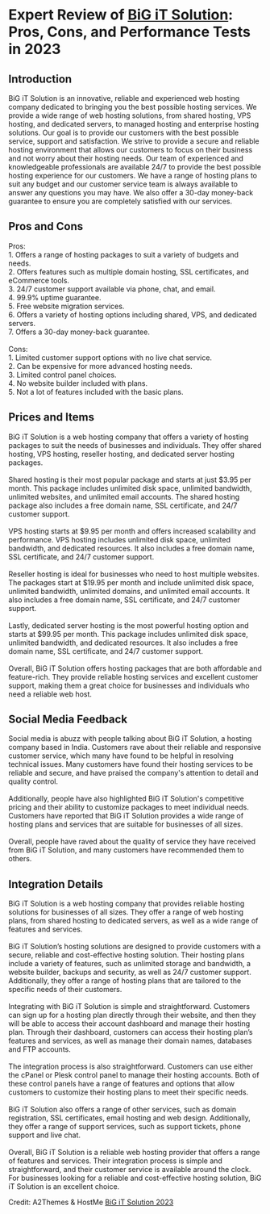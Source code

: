 <h1>Expert Review of <a href="https://a2themes.com/big-it-solution-reviews">BiG iT Solution</a>: Pros, Cons, and Performance Tests in 2023</h1>
<h2>Introduction</h2>
BiG iT Solution is an innovative, reliable and experienced web hosting company dedicated to bringing you the best possible hosting services. We provide a wide range of web hosting solutions, from shared hosting, VPS hosting, and dedicated servers, to managed hosting and enterprise hosting solutions. Our goal is to provide our customers with the best possible service, support and satisfaction. We strive to provide a secure and reliable hosting environment that allows our customers to focus on their business and not worry about their hosting needs. Our team of experienced and knowledgeable professionals are available 24/7 to provide the best possible hosting experience for our customers. We have a range of hosting plans to suit any budget and our customer service team is always available to answer any questions you may have. We also offer a 30-day money-back guarantee to ensure you are completely satisfied with our services.
<h2>Pros and Cons</h2>
Pros: <br>1. Offers a range of hosting packages to suit a variety of budgets and needs.<br>2. Offers features such as multiple domain hosting, SSL certificates, and eCommerce tools.<br>3. 24/7 customer support available via phone, chat, and email.<br>4. 99.9% uptime guarantee.<br>5. Free website migration services.<br>6. Offers a variety of hosting options including shared, VPS, and dedicated servers.<br>7. Offers a 30-day money-back guarantee.<br><br>Cons: <br>1. Limited customer support options with no live chat service.<br>2. Can be expensive for more advanced hosting needs.<br>3. Limited control panel choices.<br>4. No website builder included with plans.<br>5. Not a lot of features included with the basic plans.
<h2>Prices and Items</h2>
BiG iT Solution is a web hosting company that offers a variety of hosting packages to suit the needs of businesses and individuals. They offer shared hosting, VPS hosting, reseller hosting, and dedicated server hosting packages. <br><br>Shared hosting is their most popular package and starts at just $3.95 per month. This package includes unlimited disk space, unlimited bandwidth, unlimited websites, and unlimited email accounts. The shared hosting package also includes a free domain name, SSL certificate, and 24/7 customer support. <br><br>VPS hosting starts at $9.95 per month and offers increased scalability and performance. VPS hosting includes unlimited disk space, unlimited bandwidth, and dedicated resources. It also includes a free domain name, SSL certificate, and 24/7 customer support. <br><br>Reseller hosting is ideal for businesses who need to host multiple websites. The packages start at $19.95 per month and include unlimited disk space, unlimited bandwidth, unlimited domains, and unlimited email accounts. It also includes a free domain name, SSL certificate, and 24/7 customer support. <br><br>Lastly, dedicated server hosting is the most powerful hosting option and starts at $99.95 per month. This package includes unlimited disk space, unlimited bandwidth, and dedicated resources. It also includes a free domain name, SSL certificate, and 24/7 customer support. <br><br>Overall, BiG iT Solution offers hosting packages that are both affordable and feature-rich. They provide reliable hosting services and excellent customer support, making them a great choice for businesses and individuals who need a reliable web host.
<h2>Social Media Feedback</h2>
Social media is abuzz with people talking about BiG iT Solution, a hosting company based in India. Customers rave about their reliable and responsive customer service, which many have found to be helpful in resolving technical issues. Many customers have found their hosting services to be reliable and secure, and have praised the company's attention to detail and quality control. <br><br>Additionally, people have also highlighted BiG iT Solution's competitive pricing and their ability to customize packages to meet individual needs. Customers have reported that BiG iT Solution provides a wide range of hosting plans and services that are suitable for businesses of all sizes. <br><br>Overall, people have raved about the quality of service they have received from BiG iT Solution, and many customers have recommended them to others.
<h2>Integration Details</h2>
BiG iT Solution is a web hosting company that provides reliable hosting solutions for businesses of all sizes. They offer a range of web hosting plans, from shared hosting to dedicated servers, as well as a wide range of features and services.<br><br>BiG iT Solution’s hosting solutions are designed to provide customers with a secure, reliable and cost-effective hosting solution. Their hosting plans include a variety of features, such as unlimited storage and bandwidth, a website builder, backups and security, as well as 24/7 customer support. Additionally, they offer a range of hosting plans that are tailored to the specific needs of their customers.<br><br>Integrating with BiG iT Solution is simple and straightforward. Customers can sign up for a hosting plan directly through their website, and then they will be able to access their account dashboard and manage their hosting plan. Through their dashboard, customers can access their hosting plan’s features and services, as well as manage their domain names, databases and FTP accounts.<br><br>The integration process is also straightforward. Customers can use either the cPanel or Plesk control panel to manage their hosting accounts. Both of these control panels have a range of features and options that allow customers to customize their hosting plans to meet their specific needs.<br><br>BiG iT Solution also offers a range of other services, such as domain registration, SSL certificates, email hosting and web design. Additionally, they offer a range of support services, such as support tickets, phone support and live chat.<br><br>Overall, BiG iT Solution is a reliable web hosting provider that offers a range of features and services. Their integration process is simple and straightforward, and their customer service is available around the clock. For businesses looking for a reliable and cost-effective hosting solution, BiG iT Solution is an excellent choice.
<p>Credit: A2Themes & HostMe <a href="https://a2themes.com/big-it-solution-reviews">BiG iT Solution 2023</a></p>